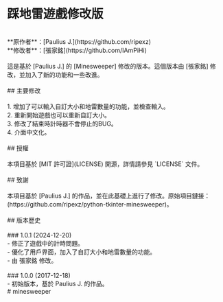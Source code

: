 # 踩地雷遊戲修改版<br>
<br>
**原作者**：[Paulius J.](https://github.com/ripexz)  <br>
**修改者**：[張家銘](https://github.com/IAmPiHi)<br>
<br>
這是基於 [Paulius J.] 的 [Minesweeper] 修改的版本。這個版本由 [張家銘] 修改，並加入了新的功能和一些改進。<br>
<br>
## 主要修改<br>
<br>
1. 增加了可以輸入自訂大小和地雷數量的功能，並檢查輸入。<br>
2. 重新開始遊戲也可以重新自訂大小。<br>
3. 修改了結束時計時器不會停止的BUG。<br>
4. 介面中文化。<br>
<br>
## 授權<br>
<br>
本項目基於 [MIT 許可證](LICENSE) 開源，詳情請參見 `LICENSE` 文件。<br>
<br>
## 致謝<br>
<br>
本項目基於 [Paulius J.] 的作品，並在此基礎上進行了修改。原始項目鏈接：(https://github.com/ripexz/python-tkinter-minesweeper)。<br>
<br>
## 版本歷史<br>
<br>
### 1.0.1 (2024-12-20)<br>
- 修正了遊戲中的計時問題。<br>
- 優化了用戶界面，加入了自訂大小和地雷數量的功能。<br>
- 由 張家銘 修改。<br>
<br>
### 1.0.0 (2017-12-18)<br>
- 初始版本，基於 Paulius J. 的作品。<br>
#   m i n e s w e e p e r <br>
 
 
